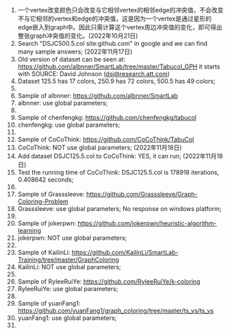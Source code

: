 1. 一个vertex改变颜色只会改变与它相邻vertex的相邻edge的冲突值，不会改变不与它相邻的vertex和edge的冲突值，这是因为一个vertex是通过星形的edge嵌入到graph中。因此只需计算这个vertex周边冲突值的变化，即可得出整张graph冲突值的变化。(2022年10月21日)
2. Search "DSJC500.5.col site:github.com" in google and we can find many sample answers; (2022年11月17日)
3. Old version of dataset can be seen at: https://github.com/albnner/SmartLab/tree/master/Tabucol_GPH it starts with SOURCE: David Johnson (dsj@research.att.com) 
4. Dataset 125.5 has 17 colors, 250.9 has 72 colors, 500.5 has 49 colors; 
5. 
6. Sample of albnner: https://github.com/albnner/SmartLab 
7. albnner: use global parameters; 
8. 
9. Sample of chenfengkg: https://github.com/chenfengkg/tabucol 
10. chenfengkg: use global parameters; 
11. 
12. Sample of CoCoThink: https://github.com/CoCoThink/TabuCol 
13. CoCoThink: NOT use global parameters; (2022年11月18日)
14. Add dataset DSJC125.5.col to CoCoThink: YES, it can run; (2022年11月18日)
15. Test the running time of CoCoThink: DSJC125.5.col is 178918 iterations, 0.408642 seconds; 
16. 
17. Sample of Grasssleeve: https://github.com/Grasssleeve/Graph-Coloring-Problem 
18. Grasssleeve: use global parameters; No response on windows platform; 
19. 
20. Sample of jokerpwn: https://github.com/jokerpwn/heuristic-algorithm-learning 
21. jokerpwn: NOT use global parameters; 
22. 
23. Sample of KailinLi: https://github.com/KailinLi/SmartLab-Training/tree/master/GraphColoring 
24. KailinLi: NOT use global parameters; 
25. 
26. Sample of RyleeRuiYe: https://github.com/RyleeRuiYe/k-coloring 
27. RyleeRuiYe: use global parameters; 
28. 
29. Sample of yuanFang1: https://github.com/yuanFang1/graph_coloring/tree/master/ts_vs/ts_vs 
30. yuanFang1: use global parameters; 
31. 